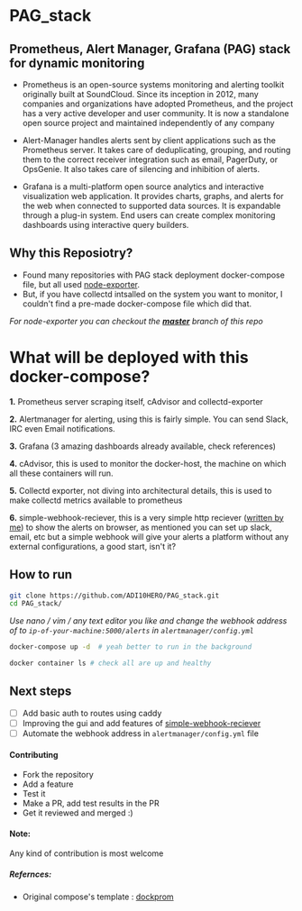 # PAG_stack

## Prometheus, Alert Manager, Grafana (PAG) stack for dynamic monitoring

* Prometheus is an open-source systems monitoring and alerting toolkit originally built at SoundCloud. Since its inception in 2012, many companies and organizations have adopted Prometheus, and the project has a very active developer and user community. It is now a standalone open source project and maintained independently of any company

* Alert-Manager handles alerts sent by client applications such as the Prometheus server. It takes care of deduplicating, grouping, and routing them to the correct receiver integration such as email, PagerDuty, or OpsGenie. It also takes care of silencing and inhibition of alerts.

* Grafana is a multi-platform open source analytics and interactive visualization web application. It provides charts, graphs, and alerts for the web when connected to supported data sources. It is expandable through a plug-in system. End users can create complex monitoring dashboards using interactive query builders.

## Why this Reposiotry?

- Found many repositories with PAG stack deployment docker-compose file, but all used [node-exporter](https://github.com/prometheus/node_exporter).
- But, if you have collectd intsalled on the system you want to monitor, I couldn't find a pre-made docker-compose file which did that.

*For node-exporter you can checkout the **[master](https://github.com/ADI10HERO/PAG_stack/tree/master)** branch of this repo*

# What will be deployed with this docker-compose?

**1.** Prometheus server scraping itself, cAdvisor and collectd-exporter

**2.** Alertmanager for alerting, using this is fairly simple. You can send Slack, IRC even Email notifications.

**3.** Grafana (3 amazing dashboards already available, check references)

**4.** cAdvisor, this is used to monitor the docker-host, the machine on which all these containers will run.

**5.** Collectd exporter, not diving into architectural details, this is used to make collectd metrics available to prometheus

**6.** simple-webhook-reciever, this is a very simple http reciever ([written by me](https://hub.docker.com/r/adi10hero/simple-webhook-reciever)) to show the alerts on browser, as mentioned you can set up slack, email, etc but a simple webhook will give your alerts a platform without any external configurations, a good start, isn't it?

## How to run 

```sh
git clone https://github.com/ADI10HERO/PAG_stack.git
cd PAG_stack/
```
*Use nano / vim / any text editor you like and change the webhook address of  to `ip-of-your-machine:5000/alerts` in `alertmanager/config.yml`*

```sh
docker-compose up -d  # yeah better to run in the background

docker container ls # check all are up and healthy
```
 


## Next steps
- [ ] Add basic auth to routes using caddy 
- [ ] Improving the gui and add features of [simple-webhook-reciever](https://github.com/adi10hero/simple-webhook-reciever/)
- [ ] Automate the webhook address in `alertmanager/config.yml` file

#### Contributing
- Fork the repository
- Add a feature
- Test it
- Make a PR, add test results in the PR
- Get it reviewed and merged :)


#### Note:
Any kind of contribution is most welcome

##### Refernces:
- Original compose's template : [dockprom](https://github.com/stefanprodan/dockprom)


